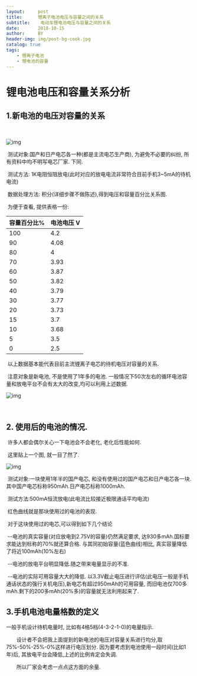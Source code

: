 ```yaml
---
layout:     post
title:      锂离子电池电压与容量之间的关系
subtitle:    电动车锂电池电压与容量之间的关系
date:       2018-10-15
author:     BY
header-img: img/post-bg-cook.jpg
catalog: true
tags:
    - 锂离子电池
    - 锂电池的容量
---
```


# 

# 锂电池电压和容量关系分析

## 1.新电池的电压对容量的关系

​     

![img](http://img.bbs.duba.net/forum/201203/27/233206j9d8q2kjfqnep9df.jpg)

​     测试对象:国产和日产电芯各一种(都是主流电芯生产商), 为避免不必要的纠纷, 所有资料中均不明写电芯厂家. 下同.

​     测试方法: 1K电阻恒阻放电(此时对应的放电电流非常符合目前手机3~5mA的待机电流)

​     数据处理方法: 积分(详细步骤不做陈述),得到电压和容量百分比关系图.



​     为便于查看, 提供表格一份:



| 容量百分比% | 电池电压 V |
| ----------- | ---------- |
| 100         | 4.2        |
| 90          | 4.08       |
| 80          | 4          |
| 70          | 3.93       |
| 60          | 3.87       |
| 50          | 3.82       |
| 40          | 3.79       |
| 30          | 3.77       |
| 20          | 3.73       |
| 15          | 3.7        |
| 10          | 3.68       |
| 5           | 3.5        |
| 0           | 2.5        |

​     以上数据基本能代表目前主流锂离子电芯的待机电压对容量的关系.

​     注意对象是新电池, 不是使用了1年多的电池. 一般情况下50次左右的循环电池容量和放电平台不会有太大的改变,均可以利用上述数据.

![img](http://img.bbs.duba.net/forum/201203/27/233430azxe2evysx24vmev.jpg)

​     

## 2.  使用后的电池的情况.

​     许多人都会偶尔关心一下电池会不会老化, 老化后性能如何.

​     这里贴上一个图, 就一目了然了.

![img](http://img.bbs.duba.net/forum/201203/27/233516ixwxx43q3h4pg6ir.jpg)

​     测试对象:一块使用1年半的国产电芯, 和没有使用过的国产电芯和日产电芯各一块.其中国产电芯标称950mAh.日产电芯标称1000mAh.

​     测试方法:500mA恒流放电(此电流比较接近极限通话平均电流)

​     红色曲线就是那块使用过的电池的表现.

​     对于这块使用过的电芯,可以得到如下几个结论

​     --电池的真实容量(对应放电到2.75V的容量)仍然满足要求, 达930多mAh.国标要求能达到标称的70%就还算合格. 与其同初始容量(蓝色曲线)相比, 真实容量降低了将近100mAh(10%左右)

​     --电池的放电平台明显降低.随之带来电量显示的不准.

​     --电池的实际可用容量大大的降低. 以3.3V截止电压进行评估(此电压一般是手机通话状态的强行关机电压),新电芯有超过950mAh的可用容量, 而旧电池仅700多mAh.剩下的200多mAh(20%多)的容量就无法利用起来了.

## 3.手机电池电量格数的定义

一般手机设计待机电量时, 比如有4格5档(4-3-2-1-0)的电量指示.

　　设计者不会把我上面提到的新电池的电压对容量关系进行均分,取75%-50%-25%-0%这样进行电压划分. 因为要考虑到电池使用一段时间(比如1年)后, 其放电平台会降低,上述的比例肯定会失调.

　　所以厂家会考虑一点点这方面的余量.